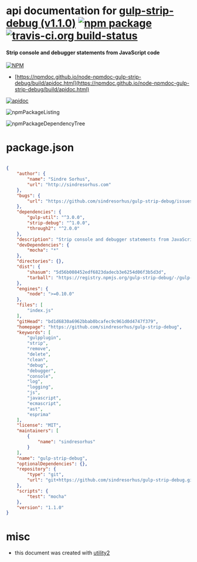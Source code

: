 # api documentation for  [gulp-strip-debug (v1.1.0)](https://github.com/sindresorhus/gulp-strip-debug)  [![npm package](https://img.shields.io/npm/v/npmdoc-gulp-strip-debug.svg?style=flat-square)](https://www.npmjs.org/package/npmdoc-gulp-strip-debug) [![travis-ci.org build-status](https://api.travis-ci.org/npmdoc/node-npmdoc-gulp-strip-debug.svg)](https://travis-ci.org/npmdoc/node-npmdoc-gulp-strip-debug)
#### Strip console and debugger statements from JavaScript code

[![NPM](https://nodei.co/npm/gulp-strip-debug.png?downloads=true&downloadRank=true&stars=true)](https://www.npmjs.com/package/gulp-strip-debug)

- [https://npmdoc.github.io/node-npmdoc-gulp-strip-debug/build/apidoc.html](https://npmdoc.github.io/node-npmdoc-gulp-strip-debug/build/apidoc.html)

[![apidoc](https://npmdoc.github.io/node-npmdoc-gulp-strip-debug/build/screenCapture.buildCi.browser.%252Ftmp%252Fbuild%252Fapidoc.html.png)](https://npmdoc.github.io/node-npmdoc-gulp-strip-debug/build/apidoc.html)

![npmPackageListing](https://npmdoc.github.io/node-npmdoc-gulp-strip-debug/build/screenCapture.npmPackageListing.svg)

![npmPackageDependencyTree](https://npmdoc.github.io/node-npmdoc-gulp-strip-debug/build/screenCapture.npmPackageDependencyTree.svg)



# package.json

```json

{
    "author": {
        "name": "Sindre Sorhus",
        "url": "http://sindresorhus.com"
    },
    "bugs": {
        "url": "https://github.com/sindresorhus/gulp-strip-debug/issues"
    },
    "dependencies": {
        "gulp-util": "^3.0.0",
        "strip-debug": "^1.0.0",
        "through2": "^2.0.0"
    },
    "description": "Strip console and debugger statements from JavaScript code",
    "devDependencies": {
        "mocha": "*"
    },
    "directories": {},
    "dist": {
        "shasum": "5d56b008452edf6823dadecb3e6254d06f3b5d3d",
        "tarball": "https://registry.npmjs.org/gulp-strip-debug/-/gulp-strip-debug-1.1.0.tgz"
    },
    "engines": {
        "node": ">=0.10.0"
    },
    "files": [
        "index.js"
    ],
    "gitHead": "bd1d6830a6962bbab0bcafec9c961d0d4747f379",
    "homepage": "https://github.com/sindresorhus/gulp-strip-debug",
    "keywords": [
        "gulpplugin",
        "strip",
        "remove",
        "delete",
        "clean",
        "debug",
        "debugger",
        "console",
        "log",
        "logging",
        "js",
        "javascript",
        "ecmascript",
        "ast",
        "esprima"
    ],
    "license": "MIT",
    "maintainers": [
        {
            "name": "sindresorhus"
        }
    ],
    "name": "gulp-strip-debug",
    "optionalDependencies": {},
    "repository": {
        "type": "git",
        "url": "git+https://github.com/sindresorhus/gulp-strip-debug.git"
    },
    "scripts": {
        "test": "mocha"
    },
    "version": "1.1.0"
}
```



# misc
- this document was created with [utility2](https://github.com/kaizhu256/node-utility2)
